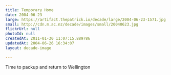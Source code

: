 ```yaml
---
title: Temporary Home
date: 2004-06-23
large: https://artifact.thepatrick.io/decade/large/2004-06-23-1571.jpg
small: http://cdn.m.ac.nz/decade/images/small/20040623.jpg
flickrUrl: null
photoId: null
createdAt: 2011-01-30 11:07:15.889786
updatedAt: 2004-06-26 16:34:07
layout: decade-image

---
```

Time to packup and return to Wellington
